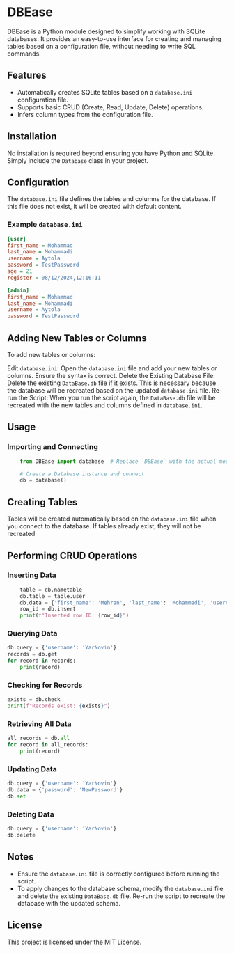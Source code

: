 # DBEase

DBEase is a Python module designed to simplify working with SQLite databases. It provides an easy-to-use interface for creating and managing tables based on a configuration file, without needing to write SQL commands.

## Features

- Automatically creates SQLite tables based on a `database.ini` configuration file.
- Supports basic CRUD (Create, Read, Update, Delete) operations.
- Infers column types from the configuration file.

## Installation

No installation is required beyond ensuring you have Python and SQLite. Simply include the `Database` class in your project.

## Configuration

The `database.ini` file defines the tables and columns for the database. If this file does not exist, it will be created with default content.

### Example `database.ini`

```ini
[user]
first_name = Mohammad
last_name = Mohammadi
username = Aytola
password = TestPassword
age = 21
register = 08/12/2024,12:16:11

[admin]
first_name = Mohammad
last_name = Mohammadi
username = Aytola
password = TestPassword
```
## Adding New Tables or Columns
To add new tables or columns:

Edit `database.ini`: Open the `database.ini` file and add your new tables or columns. Ensure the syntax is correct.
Delete the Existing Database File: Delete the existing `DataBase.db` file if it exists. This is necessary because the database will be recreated based on the updated `database.ini` file.
Re-run the Script: When you run the script again, the `DataBase.db` file will be recreated with the new tables and columns defined in `database.ini`.

## Usage

### Importing and Connecting

```python
    from DBEase import database  # Replace `DBEase` with the actual module name

    # Create a Database instance and connect
    db = database()
```

## Creating Tables

Tables will be created automatically based on the `database.ini` file when you connect to the database. If tables already exist, they will not be recreated

## Performing CRUD Operations

### Inserting Data

```python
    table = db.nametable
    db.table = table.user
    db.data = {'first_name': 'Mehran', 'last_name': 'Mohammadi', 'username': 'YarNovin', 'password': 'Testpassword', 'age': 29, 'register': '08/12/2024,12:16:11'}
    row_id = db.insert
    print(f"Inserted row ID: {row_id}")
```

### Querying Data

```python
db.query = {'username': 'YarNovin'}
records = db.get
for record in records:
    print(record)
```

### Checking for Records

```python
exists = db.check
print(f"Records exist: {exists}")
```

### Retrieving All Data

```python
all_records = db.all
for record in all_records:
    print(record)
```

### Updating Data

```python
db.query = {'username': 'YarNovin'}
db.data = {'password': 'NewPassword'}
db.set
```
 
### Deleting Data

```python
db.query = {'username': 'YarNovin'}
db.delete
```

## Notes

- Ensure the `database.ini` file is correctly configured before running the script.
- To apply changes to the database schema, modify the `database.ini` file and delete the existing `DataBase.db` file. Re-run the script to recreate the database with the updated schema.

## License

This project is licensed under the MIT License.
